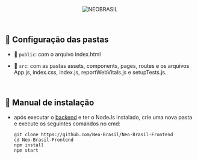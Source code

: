 <div align="center" id="menu">

![NEOBRASIL](https://user-images.githubusercontent.com/101027809/229087527-1e67a742-2080-4678-af31-0483257c65ba.png)


</div>
<br>

## :file_folder: Configuração das pastas

* 📂 `public`:  com o arquivo index.html

* 📂 `src`: com as pastas assets, components, pages, routes e os arquivos App.js, index.css, index.js, reportWebVitals.js e setupTests.js.

  

<br>

 ## :scroll: Manual de instalação

* após executar o [backend](https://github.com/Neo-Brasil/Neo-Brasil-Backend) e ter o NodeJs instalado, crie uma nova pasta e execute os seguintes comandos no cmd:

  ```
  git clone https://github.com/Neo-Brasil/Neo-Brasil-Frontend
  cd Neo-Brasil-Frontend
  npm install
  npm start
  ```

